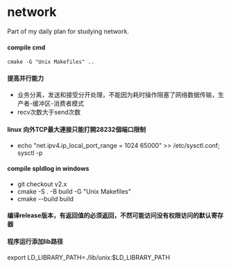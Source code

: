 # network

Part of my daily plan for studying network.

#### compile cmd
 `cmake -G "Unix Makefiles" ..`

 #### 提高并行能力
- 业务分离，发送和接受分开处理，不能因为耗时操作阻塞了网络数据传输，生产者-缓冲区-消费者模式
- recv次数大于send次数

#### linux 向外TCP最大連接只能打開28232個端口限制
- echo "net.ipv4.ip_local_port_range = 1024 65000" >> /etc/sysctl.conf; sysctl -p

#### compile spldlog in windows
- git checkout v2.x
- cmake -S . -B build -G "Unix Makefiles"
- cmake --build build

#### 编译release版本，有返回值的必须返回，不然可能访问没有权限访问的默认寄存器
#### 程序运行添加lib路径
export LD_LIBRARY_PATH=./lib/unix:$LD_LIBRARY_PATH
